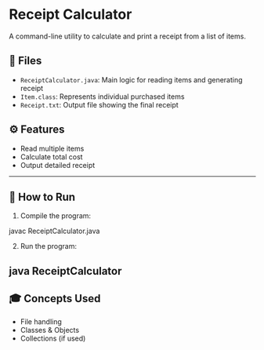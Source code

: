 # Receipt Calculator

A command-line utility to calculate and print a receipt from a list of items.

## 📂 Files
- `ReceiptCalculator.java`: Main logic for reading items and generating receipt
- `Item.class`: Represents individual purchased items
- `Receipt.txt`: Output file showing the final receipt

## ⚙️ Features
- Read multiple items
- Calculate total cost
- Output detailed receipt

---

## 🚀 How to Run
1. Compile the program:

javac ReceiptCalculator.java

2. Run the program:

java ReceiptCalculator
---

## 🎓 Concepts Used
- File handling
- Classes & Objects
- Collections (if used)
